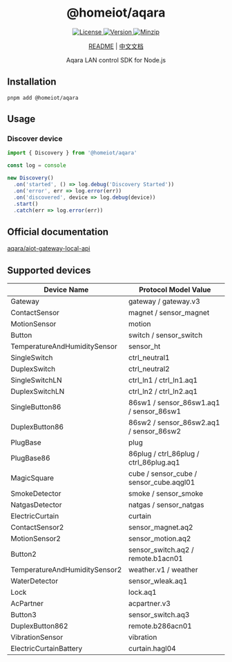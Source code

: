 <h1 align="center">@homeiot/aqara</h1>

<p align="center">
  <a href="https://github.com/qq15725/homeiot/blob/master/LICENSE" class="mr-3">
    <img src="https://img.shields.io/npm/l/homeiot.svg" alt="License">
  </a>
  <a href="https://www.npmjs.com/package/@homeiot/aqara">
    <img src="https://img.shields.io/npm/v/@homeiot/aqara.svg" alt="Version">
  </a>
  <a href="https://cdn.jsdelivr.net/npm/@homeiot/aqara/dist/index.js">
    <img src="https://img.shields.io/bundlephobia/minzip/@homeiot/aqara" alt="Minzip">
  </a>
</p>

<p align="center"><a href="README.md">README</a> | <a href="README_zh.md">中文文档</a></p>

<p align="center">Aqara LAN control SDK for Node.js</p>

## Installation

```shell
pnpm add @homeiot/aqara
```

## Usage

### Discover device

```ts
import { Discovery } from '@homeiot/aqara'

const log = console

new Discovery()
  .on('started', () => log.debug('Discovery Started'))
  .on('error', err => log.error(err))
  .on('discovered', device => log.debug(device))
  .start()
  .catch(err => log.error(err))
```

## Official documentation

[aqara/aiot-gateway-local-api](https://github.com/aqara/aiot-gateway-local-api)

## Supported devices

| Device Name                  | Protocol Model Value                    |
|------------------------------|-----------------------------------------|
| Gateway                      | gateway / gateway.v3                    |
| ContactSensor                | magnet / sensor_magnet                  |
| MotionSensor                 | motion                                  |
| Button                       | switch / sensor_switch                  |
| TemperatureAndHumiditySensor | sensor_ht                               |
| SingleSwitch                 | ctrl_neutral1                           |
| DuplexSwitch                 | ctrl_neutral2                           |
| SingleSwitchLN               | ctrl_ln1 / ctrl_ln1.aq1                 |
| DuplexSwitchLN               | ctrl_ln2 / ctrl_ln2.aq1                 |
| SingleButton86               | 86sw1 / sensor_86sw1.aq1 / sensor_86sw1 |
| DuplexButton86               | 86sw2 / sensor_86sw2.aq1 / sensor_86sw2 |
| PlugBase                     | plug                                    |
| PlugBase86                   | 86plug / ctrl_86plug / ctrl_86plug.aq1  |
| MagicSquare                  | cube / sensor_cube / sensor_cube.aqgl01 |
| SmokeDetector                | smoke / sensor_smoke                    |
| NatgasDetector               | natgas / sensor_natgas                  |
| ElectricCurtain              | curtain                                 |
| ContactSensor2               | sensor_magnet.aq2                       |
| MotionSensor2                | sensor_motion.aq2                       |
| Button2                      | sensor_switch.aq2 / remote.b1acn01      |
| TemperatureAndHumiditySensor2 | weather.v1 / weather                    |
| WaterDetector                | sensor_wleak.aq1                        |
| Lock                         | lock.aq1                                |
| AcPartner                    | acpartner.v3                            |
| Button3                      | sensor_switch.aq3                       |
| DuplexButton862              | remote.b286acn01                        |
| VibrationSensor              | vibration                               |
| ElectricCurtainBattery       | curtain.hagl04                          |
